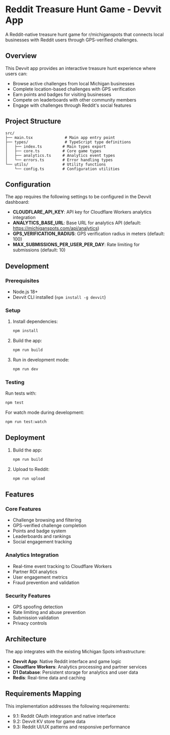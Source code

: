 # Reddit Treasure Hunt Game - Devvit App

A Reddit-native treasure hunt game for r/michiganspots that connects local businesses with Reddit users through GPS-verified challenges.

## Overview

This Devvit app provides an interactive treasure hunt experience where users can:
- Browse active challenges from local Michigan businesses
- Complete location-based challenges with GPS verification
- Earn points and badges for visiting businesses
- Compete on leaderboards with other community members
- Engage with challenges through Reddit's social features

## Project Structure

```
src/
├── main.tsx              # Main app entry point
├── types/                # TypeScript type definitions
│   ├── index.ts         # Main types export
│   ├── core.ts          # Core game types
│   ├── analytics.ts     # Analytics event types
│   └── errors.ts        # Error handling types
└── utils/               # Utility functions
    └── config.ts        # Configuration utilities
```

## Configuration

The app requires the following settings to be configured in the Devvit dashboard:

- **CLOUDFLARE_API_KEY**: API key for Cloudflare Workers analytics integration
- **ANALYTICS_BASE_URL**: Base URL for analytics API (default: https://michiganspots.com/api/analytics)
- **GPS_VERIFICATION_RADIUS**: GPS verification radius in meters (default: 100)
- **MAX_SUBMISSIONS_PER_USER_PER_DAY**: Rate limiting for submissions (default: 10)

## Development

### Prerequisites

- Node.js 18+
- Devvit CLI installed (`npm install -g devvit`)

### Setup

1. Install dependencies:
   ```bash
   npm install
   ```

2. Build the app:
   ```bash
   npm run build
   ```

3. Run in development mode:
   ```bash
   npm run dev
   ```

### Testing

Run tests with:
```bash
npm test
```

For watch mode during development:
```bash
npm run test:watch
```

## Deployment

1. Build the app:
   ```bash
   npm run build
   ```

2. Upload to Reddit:
   ```bash
   npm run upload
   ```

## Features

### Core Features
- Challenge browsing and filtering
- GPS-verified challenge completion
- Points and badge system
- Leaderboards and rankings
- Social engagement tracking

### Analytics Integration
- Real-time event tracking to Cloudflare Workers
- Partner ROI analytics
- User engagement metrics
- Fraud prevention and validation

### Security Features
- GPS spoofing detection
- Rate limiting and abuse prevention
- Submission validation
- Privacy controls

## Architecture

The app integrates with the existing Michigan Spots infrastructure:
- **Devvit App**: Native Reddit interface and game logic
- **Cloudflare Workers**: Analytics processing and partner services
- **D1 Database**: Persistent storage for analytics and user data
- **Redis**: Real-time data and caching

## Requirements Mapping

This implementation addresses the following requirements:
- 9.1: Reddit OAuth integration and native interface
- 9.2: Devvit KV store for game data
- 9.3: Reddit UI/UX patterns and responsive performance